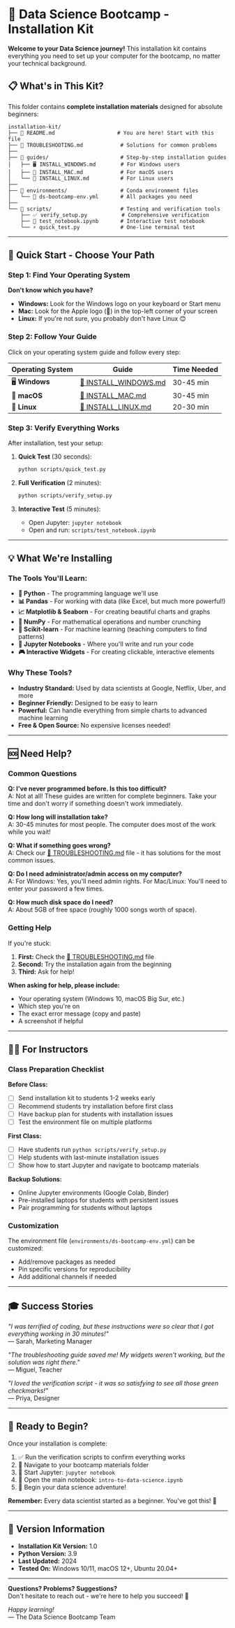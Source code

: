 # 🚀 Data Science Bootcamp - Installation Kit

**Welcome to your Data Science journey!** This installation kit contains everything you need to set up your computer for the bootcamp, no matter your technical background.

## 📋 What's in This Kit?

This folder contains **complete installation materials** designed for absolute beginners:

```
installation-kit/
├── 📖 README.md                    # You are here! Start with this file
├── 🔧 TROUBLESHOOTING.md            # Solutions for common problems
├── 
├── 📁 guides/                       # Step-by-step installation guides
│   ├── 🖥️ INSTALL_WINDOWS.md        # For Windows users
│   ├── 🍎 INSTALL_MAC.md            # For macOS users
│   └── 🐧 INSTALL_LINUX.md          # For Linux users
├── 
├── 📁 environments/                 # Conda environment files
│   └── 📄 ds-bootcamp-env.yml       # All packages you need
├── 
└── 📁 scripts/                      # Testing and verification tools
    ├── ✅ verify_setup.py           # Comprehensive verification
    ├── 📓 test_notebook.ipynb       # Interactive test notebook
    └── ⚡ quick_test.py             # One-line terminal test
```

---

## 🎯 Quick Start - Choose Your Path

### Step 1: Find Your Operating System

**Don't know which you have?**
- **Windows:** Look for the Windows logo on your keyboard or Start menu
- **Mac:** Look for the Apple logo (🍎) in the top-left corner of your screen
- **Linux:** If you're not sure, you probably don't have Linux 😊

### Step 2: Follow Your Guide

Click on your operating system guide and follow every step:

| Operating System | Guide | Time Needed |
|------------------|-------|-------------|
| 🖥️ **Windows**   | [📖 INSTALL_WINDOWS.md](guides/INSTALL_WINDOWS.md) | 30-45 min |
| 🍎 **macOS**     | [📖 INSTALL_MAC.md](guides/INSTALL_MAC.md) | 30-45 min |
| 🐧 **Linux**     | [📖 INSTALL_LINUX.md](guides/INSTALL_LINUX.md) | 20-30 min |

### Step 3: Verify Everything Works

After installation, test your setup:

1. **Quick Test** (30 seconds):
   ```bash
   python scripts/quick_test.py
   ```

2. **Full Verification** (2 minutes):
   ```bash
   python scripts/verify_setup.py
   ```

3. **Interactive Test** (5 minutes):
   - Open Jupyter: `jupyter notebook`
   - Open and run: `scripts/test_notebook.ipynb`

---

## 💡 What We're Installing

### The Tools You'll Learn:
- **🐍 Python** - The programming language we'll use
- **📊 Pandas** - For working with data (like Excel, but much more powerful!)
- **📈 Matplotlib & Seaborn** - For creating beautiful charts and graphs
- **🔢 NumPy** - For mathematical operations and number crunching
- **🤖 Scikit-learn** - For machine learning (teaching computers to find patterns)
- **📓 Jupyter Notebooks** - Where you'll write and run your code
- **🎮 Interactive Widgets** - For creating clickable, interactive elements

### Why These Tools?
- **Industry Standard:** Used by data scientists at Google, Netflix, Uber, and more
- **Beginner Friendly:** Designed to be easy to learn
- **Powerful:** Can handle everything from simple charts to advanced machine learning
- **Free & Open Source:** No expensive licenses needed!

---

## 🆘 Need Help?

### Common Questions

**Q: I've never programmed before. Is this too difficult?**  
A: Not at all! These guides are written for complete beginners. Take your time and don't worry if something doesn't work immediately.

**Q: How long will installation take?**  
A: 30-45 minutes for most people. The computer does most of the work while you wait!

**Q: What if something goes wrong?**  
A: Check our [🔧 TROUBLESHOOTING.md](TROUBLESHOOTING.md) file - it has solutions for the most common issues.

**Q: Do I need administrator/admin access on my computer?**  
A: For Windows: Yes, you'll need admin rights. For Mac/Linux: You'll need to enter your password a few times.

**Q: How much disk space do I need?**  
A: About 5GB of free space (roughly 1000 songs worth of space).

### Getting Help

If you're stuck:

1. **First:** Check the [🔧 TROUBLESHOOTING.md](TROUBLESHOOTING.md) file
2. **Second:** Try the installation again from the beginning
3. **Third:** Ask for help!

**When asking for help, please include:**
- Your operating system (Windows 10, macOS Big Sur, etc.)
- Which step you're on
- The exact error message (copy and paste)
- A screenshot if helpful

---

## 👨‍🏫 For Instructors

### Class Preparation Checklist

**Before Class:**
- [ ] Send installation kit to students 1-2 weeks early
- [ ] Recommend students try installation before first class
- [ ] Have backup plan for students with installation issues
- [ ] Test the environment file on multiple platforms

**First Class:**
- [ ] Have students run `python scripts/verify_setup.py`
- [ ] Help students with last-minute installation issues
- [ ] Show how to start Jupyter and navigate to bootcamp materials

**Backup Solutions:**
- Online Jupyter environments (Google Colab, Binder)
- Pre-installed laptops for students with persistent issues
- Pair programming for students without laptops

### Customization

The environment file (`environments/ds-bootcamp-env.yml`) can be customized:
- Add/remove packages as needed
- Pin specific versions for reproducibility
- Add additional channels if needed

---

## 🎓 Success Stories

*"I was terrified of coding, but these instructions were so clear that I got everything working in 30 minutes!"*  
— Sarah, Marketing Manager

*"The troubleshooting guide saved me! My widgets weren't working, but the solution was right there."*  
— Miguel, Teacher

*"I loved the verification script - it was so satisfying to see all those green checkmarks!"*  
— Priya, Designer

---

## 🚀 Ready to Begin?

Once your installation is complete:

1. ✅ Run the verification scripts to confirm everything works
2. 📂 Navigate to your bootcamp materials folder
3. 🚀 Start Jupyter: `jupyter notebook`
4. 📖 Open the main notebook: `intro-to-data-science.ipynb`
5. 🎯 Begin your data science adventure!

**Remember:** Every data scientist started as a beginner. You've got this! 💪

---

## 📝 Version Information

- **Installation Kit Version:** 1.0
- **Python Version:** 3.9
- **Last Updated:** 2024
- **Tested On:** Windows 10/11, macOS 12+, Ubuntu 20.04+

---

**Questions? Problems? Suggestions?**  
Don't hesitate to reach out - we're here to help you succeed! 🎉

*Happy learning!*  
— The Data Science Bootcamp Team